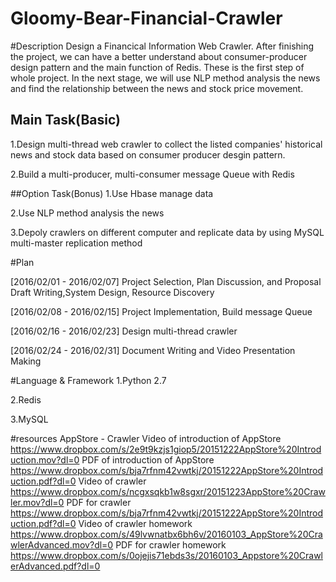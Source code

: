 # Gloomy-Bear-Financial-Crawler

#Description
Design a Financical Information Web Crawler. After finishing the project, we can have a better understand about consumer-producer design pattern and the main function of Redis. These is the first step of whole project. In the next stage, we will use NLP method analysis the news and find the relationship between the news and stock price movement. 

## Main Task(Basic)
1.Design multi-thread web crawler to collect the listed companies' historical news and stock data based on consumer producer desgin pattern.

2.Build a multi-producer, multi-consumer message Queue with Redis

##Option Task(Bonus)
1.Use Hbase manage data

2.Use NLP method analysis the news

3.Depoly crawlers on different computer and replicate data by using MySQL multi-master replication method

#Plan

[2016/02/01 - 2016/02/07] Project Selection, Plan Discussion, and Proposal Draft Writing,System Design, Resource Discovery

[2016/02/08 - 2016/02/15] Project Implementation, Build message Queue

[2016/02/16 - 2016/02/23] Design multi-thread crawler
    
[2016/02/24 - 2016/02/31] Document Writing and Video Presentation Making



#Language & Framework
1.Python 2.7

2.Redis

3.MySQL

#resources
AppStore - Crawler
Video of introduction of AppStore https://www.dropbox.com/s/2e9t9kzjs1giop5/20151222AppStore%20Introduction.mov?dl=0
PDF of introduction of AppStore https://www.dropbox.com/s/bja7rfnm42vwtkj/20151222AppStore%20Introduction.pdf?dl=0
Video of crawler https://www.dropbox.com/s/ncgxsqkb1w8sgxr/20151223AppStore%20Crawler.mov?dl=0
PDF for crawler https://www.dropbox.com/s/bja7rfnm42vwtkj/20151222AppStore%20Introduction.pdf?dl=0
Video of crawler homework https://www.dropbox.com/s/49lvwnatbx6bh6v/20160103_AppStore%20CrawlerAdvanced.mov?dl=0
PDF for crawler homework https://www.dropbox.com/s/0ojejis71ebds3s/20160103_Appstore%20CrawlerAdvanced.pdf?dl=0

